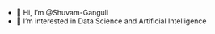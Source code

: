 - 👋 Hi, I’m @Shuvam-Ganguli
- 👀 I’m interested in Data Science and Artificial Intelligence

<!---
Shuvam-Ganguli/Shuvam-Ganguli is a ✨ special ✨ repository because its `README.md` (this file) appears on your GitHub profile.
You can click the Preview link to take a look at your changes.
--->
